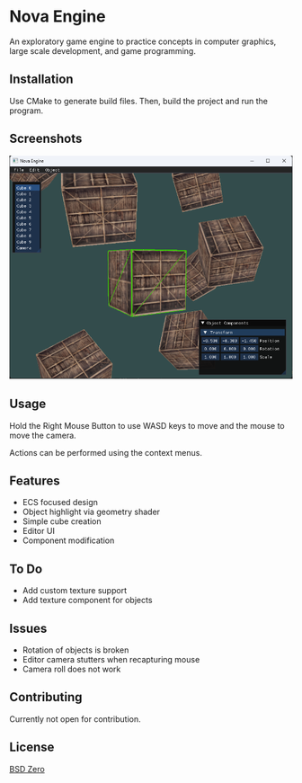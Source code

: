 # Nova Engine
An exploratory game engine to practice concepts in computer graphics, large scale development, and game programming. 

## Installation

Use CMake to generate build files. Then, build the project and run the program.

## Screenshots

![Example image of Nova Engine](images/screenshot1.png?raw=true "Nova Engine")

## Usage

Hold the Right Mouse Button to use WASD keys to move and the mouse to move the camera.

Actions can be performed using the context menus.

## Features
- ECS focused design
- Object highlight via geometry shader
- Simple cube creation
- Editor UI
- Component modification

## To Do

- Add custom texture support
- Add texture component for objects

## Issues

- Rotation of objects is broken
- Editor camera stutters when recapturing mouse
- Camera roll does not work

## Contributing

Currently not open for contribution.

## License

[BSD Zero](https://choosealicense.com/licenses/0bsd/)
